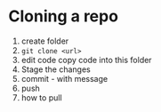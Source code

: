 # Cloning a repo

1.   create folder
2.   `git clone <url>` 
3.   edit code copy code into this folder
4.   Stage the changes
5.   commit - with message
6.   push
7. how to pull

